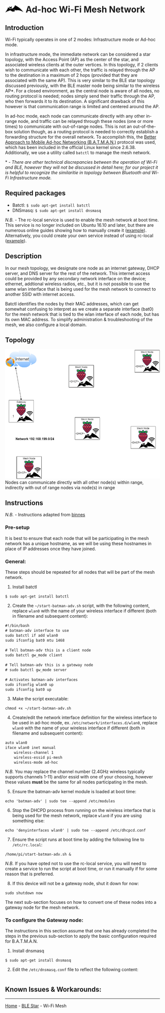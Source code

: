 #  <img src="BATMAN.svg" width="60" height="auto" alt="B.A.T.M.A.N. icon"> Ad-hoc Wi-Fi Mesh Network

## Introduction
Wi-Fi typically operates in one of 2 modes: Infrastructure mode or Ad-hoc mode. 

In infrastructure mode, the immediate network can be considered a star topology, with the Access Point (AP) as the center of the star, and associated wireless clients at the outer vertices. In this topology, if 2 clients wish to communicate with each other, the traffic is relayed through the AP to the destination in a maximum of 2 hops (provided that they are associated with the same AP). This is very similar to the BLE star topology discussed previously, with the BLE master node being similar to the wireless AP&ast;. For a closed environment, as the central node is aware of all nodes, no routing protocol is needed; nodes simply send their traffic through the AP, who then forwards it to its destination. A significant drawback of this however is that communication range is limited and centered around the AP. 

In ad-hoc mode, each node can communicate directly with any other in-range node, and traffic can be relayed through these nodes (one or more times) to communicate with out-of-range nodes. This is not an out-of-the-box solution though, as a routing protocol is needed to correctly establish a forwarding structure for the overall network. To accomplish this, the [Better Approach to Mobile Ad-hoc Networking (B.A.T.M.A.N.)](http://www.open-mesh.org) protocol was used, which has been included in the official Linux kernel since 2.6.38. Additionally, we use a utility called `batctl` to manage the mesh network.

&ast; - <i>There are other technical discrepancies between the operation of Wi-Fi and BLE, however they will not be discussed in detail here; for our project it is helpful to recognize the similaritie in topology between Bluetooth and Wi-Fi Infrastructure mode.</i>

## Required packages

- Batctl: `$ sudo apt-get install batctl`
- DNSmasq: `$ sudo apt-get install dnsmasq` 

<i>N.B.</i> - The rc-local service is used to enable the mesh network at boot time. This service is no longer included on Ubuntu 16.10 and later, but there are numerous online guides showing how to manually create it &#40;[example](https://marsown.com/wordpress/how-to-enable-etc-rc-local-with-systemd-on-ubuntu-20-04/)&#41;. Alternatively, you could create your own service instead of using rc-local &#40;[example](https://marsown.com/wordpress/how-to-enable-etc-rc-local-with-systemd-on-ubuntu-20-04/)&#41;. 

## Description

In our mesh topology, we designate one node as an internet gateway, DHCP server, and DNS server for the rest of the network. This internet access could be provided by any secondary network interface on the device; ethernet, addtional wireless radios, etc., but it is not possible to use the same wlan interface that is being used for the mesh network to connect to another SSID with internet access.

Batctl identifies the nodes by their MAC addresses, which can get somewhat confusing to interpret as we create a separate interface (bat0) for the mesh network that is tied to the wlan interface of each node, but has its own MAC address. To simplify administration & troubleshooting of the mesh, we also configure a local domain.


## Topology
<img src="WIFI_topology.png" width="600" height="auto"> 
Nodes can communicate directly with all other node(s) within range, indirectly with out of range nodes via node(s) in range

## Instructions

<i>N.B.</i> - Instructions adapted from [binnes](https://github.com/binnes/WiFiMeshRaspberryPi)

### Pre-setup

It is best to ensure that each node that will be participating in the mesh network has a unique hostname, as we will be using these hostnames in place of IP addresses once they have joined.

### General:

These steps should be repeated for all nodes that will be part of the mesh network.

1. Install batctl
```
$ sudo apt-get install batctl
```

2. Create the `~/start-batman-adv.sh` script, with the following content, replace `wlan0` with the name of your wireless interface if different (both in filename and subsequent content):
```
#!/bin/bash
# batman-adv interface to use
sudo batctl if add wlan0
sudo ifconfig bat0 mtu 1468

# Tell batman-adv this is a client node
sudo batctl gw_mode client

# Tell batman-adv this is a gateway node
# sudo batctl gw_mode server

# Activates batman-adv interfaces
sudo ifconfig wlan0 up
sudo ifconfig bat0 up
```

3. Make the script executable:
```
chmod +x ~/start-batman-adv.sh
```

4. Create/edit the network interface definition for the wireless interface to be used in ad-hoc mode, ex. `/etc/network/interfaces.d/wlan0`, replace `wlan0` with the name of your wireless interface if different (both in filename and subsequent content):
```
auto wlan0
iface wlan0 inet manual
    wireless-channel 1
    wireless-essid pi-mesh
    wireless-mode ad-hoc
```
<i>N.B.</i> You may replace the channel number (2.4GHz wireless typically supports channels 1-11) and/or essid with one of your choosing, however these values **must** be the same for all nodes participating in the mesh.

5. Ensure the batman-adv kernel module is loaded at boot time:
```
echo 'batman-adv' | sudo tee --append /etc/modules
```

6. Stop the DHCPD process from running on the wireless interface that is being used for the mesh network, replace `wlan0` if you are using something else:
```
echo 'denyinterfaces wlan0' | sudo tee --append /etc/dhcpcd.conf
```

7. Ensure the script runs at boot time by adding the following line to `/etc/rc.local`:
```
/home/pi/start-batman-adv.sh &
```
<i>N.B.</i> If you have opted not to use the rc-local service, you will need to create a service to run the script at boot time, or run it manually if for some reason that is preferred.

8. If this device will not be a gateway node, shut it down for now:
```
sudo shutdown now
```

The next sub-section focuses on how to convert one of these nodes into a gateway node for the mesh network.

### To configure the Gateway node:

The instructions in this section assume that one has already completed the steps in the previous sub-section to apply the basic configuration required for B.A.T.M.A.N.

1. Install dnsmasq
```
$ sudo apt-get install dnsmasq
```

2. Edit the `/etc/dnsmasq.conf` file to reflect the following content:
```

```



## Known Issues & Workarounds:


___
[Home](/../../) - [BLE Star](../BLE_star) - Wi-Fi Mesh
